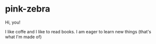# pink-zebra

Hi, you!

I like coffe and I like to read books.
I am eager to learn new things (that's what I'm made of)

